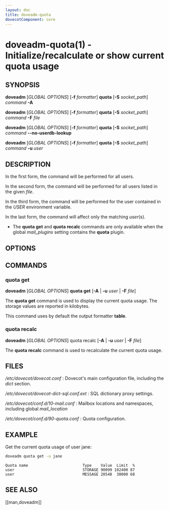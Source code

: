 ```yaml
---
layout: doc
title: doveadm-quota
dovecotComponent: core
---
```


# doveadm-quota(1) - Initialize/recalculate or show current quota usage

## SYNOPSIS

**doveadm** [*GLOBAL OPTIONS*] [**-f** *formatter*] **quota**
  [**-S** *socket_path*]
  *command* **-A**

**doveadm** [*GLOBAL OPTIONS*] [**-f** *formatter*] **quota**
  [**-S** *socket_path*]
  *command* **-F** *file*

**doveadm** [*GLOBAL OPTIONS*] [**-f** *formatter*] **quota**
  [**-S** *socket_path*]
  *command* **\-\-no-userdb-lookup**

**doveadm** [*GLOBAL OPTIONS*] [**-f** *formatter*] **quota**
  [**-S** *socket_path*]
  *command* **-u** *user*

## DESCRIPTION

In the first form, the command will be performed for all users.

In the second form, the command will be performed for all users listed
in the given *file*.

In the third form, the command will be performed for the user contained in the
*USER* environment variable.

In the last form, the command will affect only the matching *user*(s).

- The **quota get** and **quota recalc** commands are only available
  when the global *mail_plugins* setting contains the **quota** plugin.

<!-- @include: include/global-options-formatter.inc -->

## OPTIONS

<!-- @include: include/option-A.inc -->

<!-- @include: include/option-F-file.inc -->

<!-- @include: include/option-no-userdb-lookup.inc -->

<!-- @include: include/option-S-socket.inc -->

<!-- @include: include/option-u-user.inc -->

## COMMANDS

### quota get

**doveadm** [*GLOBAL OPTIONS*] **quota get**
  [**-A** | **-u** *user* | **-F** *file*]

The **quota get** command is used to display the current quota usage.
The storage values are reported in kilobytes.

This command uses by default the output formatter **table**.

### quota recalc

**doveadm** [*GLOBAL OPTIONS*] quota recalc
  [**-A** | **-u** *user* | **-F** *file*]

The **quota recalc** command is used to recalculate the current quota
usage.

## FILES

*/etc/dovecot/dovecot.conf*
:   Dovecot's main configuration file, including the *dict* section.

*/etc/dovecot/dovecot-dict-sql.conf.ext*
:   SQL dictionary proxy settings.

*/etc/dovecot/conf.d/10-mail.conf*
:   Mailbox locations and namespaces, including global *mail_location*

*/etc/dovecot/conf.d/90-quota.conf*
:   Quota configuration.

## EXAMPLE

Get the current quota usage of user jane:

```sh
doveadm quota get -u jane
```
```
Quota name                        Type    Value  Limit  %
user                              STORAGE 90099 102400 87
user                              MESSAGE 20548  30000 68
```

<!-- @include: include/reporting-bugs.inc -->

## SEE ALSO

[[man,doveadm]]
